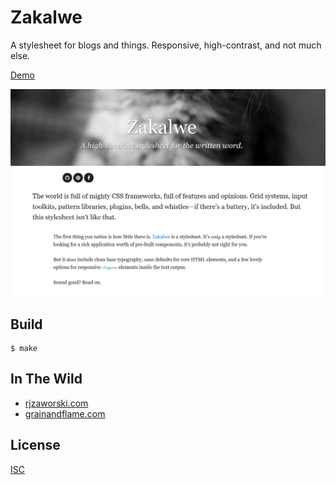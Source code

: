 # Zakalwe

A stylesheet for blogs and things. Responsive, high-contrast, and not much else.

[Demo](https://rjz.github.io/zakalwe/)

![](screenshot.png)

## Build

    $ make

## In The Wild

  * [rjzaworski.com](https://rjzaworski.com)
  * [grainandflame.com](http://grainandflame.com)

## License

[ISC](LICENSE)
